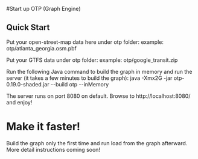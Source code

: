 #Start up OTP (Graph Engine)
## Quick Start
Put your open-street-map data here under otp folder:
example: otp/atlanta_georgia.osm.pbf

Put your GTFS data under otp folder:
example: otp/google_transit.zip

Run the following Java command to build the graph in memory and run the server (it takes a few minutes to build the graph):
java -Xmx2G -jar otp-0.19.0-shaded.jar --build otp --inMemory

The server runs on port 8080 on default. Browse to http://localhost:8080/ and enjoy!

# Make it faster!
Build the graph only the first time and run load from the graph afterward. 
More detail instructions coming soon!